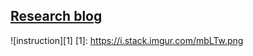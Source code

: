 [Research blog](https://blogs.rajendraarora.com)
-------------------------------------------------


![instruction][1]
[1]: https://i.stack.imgur.com/mbLTw.png